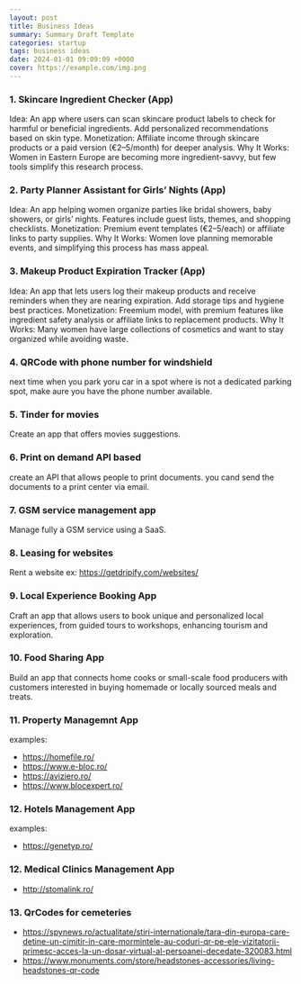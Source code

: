```yaml
---
layout: post
title: Business Ideas
summary: Summary Draft Template
categories: startup
tags: business ideas
date: 2024-01-01 09:09:09 +0000
cover: https://example.com/img.png
---
```


### 1. Skincare Ingredient Checker (App)

Idea: An app where users can scan skincare product labels to check for harmful or beneficial ingredients. Add personalized recommendations based on skin type.
Monetization: Affiliate income through skincare products or a paid version (€2–5/month) for deeper analysis.
Why It Works: Women in Eastern Europe are becoming more ingredient-savvy, but few tools simplify this research process.

### 2. Party Planner Assistant for Girls’ Nights (App)

Idea: An app helping women organize parties like bridal showers, baby showers, or girls’ nights. Features include guest lists, themes, and shopping checklists.
Monetization: Premium event templates (€2–5/each) or affiliate links to party supplies.
Why It Works: Women love planning memorable events, and simplifying this process has mass appeal.

### 3. Makeup Product Expiration Tracker (App)

Idea: An app that lets users log their makeup products and receive reminders when they are nearing expiration. Add storage tips and hygiene best practices.
Monetization: Freemium model, with premium features like ingredient safety analysis or affiliate links to replacement products.
Why It Works: Many women have large collections of cosmetics and want to stay organized while avoiding waste.

### 4. QRCode with phone number for windshield

next time when you park yoru car in a spot where is not a dedicated parking spot, make aure you have the phone number available.

### 5. Tinder for movies

Create an app that offers movies suggestions.

### 6. Print on demand API based

create an API that allows people to print documents. you cand send the documents to a print center via email.

### 7. GSM service management app

Manage fully a GSM service using a SaaS.

### 8. Leasing for websites

Rent a website ex: https://getdripify.com/websites/

### 9. Local Experience Booking App

Craft an app that allows users to book unique and personalized local experiences, from guided tours to workshops, enhancing tourism and exploration.

### 10. Food Sharing App

Build an app that connects home cooks or small-scale food producers with customers interested in buying homemade or locally sourced meals and treats.

### 11. Property Managemnt App

examples:

- https://homefile.ro/
- https://www.e-bloc.ro/
- https://aviziero.ro/
- https://www.blocexpert.ro/

### 12. Hotels Management App

examples:

- https://genetyp.ro/

### 12. Medical Clinics Management App

- http://stomalink.ro/

### 13. QrCodes for cemeteries

- https://spynews.ro/actualitate/stiri-internationale/tara-din-europa-care-detine-un-cimitir-in-care-mormintele-au-coduri-qr-pe-ele-vizitatorii-primesc-acces-la-un-dosar-virtual-al-persoanei-decedate-320083.html
- https://www.monuments.com/store/headstones-accessories/living-headstones-qr-code
